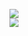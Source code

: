[![](https://img.shields.io/badge/Made%20With-Github%20Spray-lightgrey.svg?style=for-the-badge&logo=github)](https://github.com/Annihil/github-spray#9719)  
[![](https://i.imgur.com/2DrTn0Z.gif)](https://github.com/Annihil/github-spray)